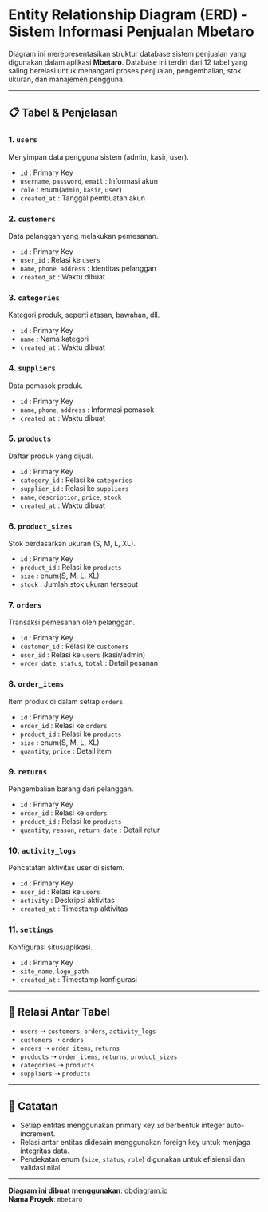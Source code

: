 # Entity Relationship Diagram (ERD) - Sistem Informasi Penjualan Mbetaro

Diagram ini merepresentasikan struktur database sistem penjualan yang digunakan dalam aplikasi **Mbetaro**. Database ini terdiri dari 12 tabel yang saling berelasi untuk menangani proses penjualan, pengembalian, stok ukuran, dan manajemen pengguna.

---

## 📋 Tabel & Penjelasan

### 1. `users`
Menyimpan data pengguna sistem (admin, kasir, user).
- `id` : Primary Key
- `username`, `password`, `email` : Informasi akun
- `role` : enum(`admin`, `kasir`, `user`)
- `created_at` : Tanggal pembuatan akun

### 2. `customers`
Data pelanggan yang melakukan pemesanan.
- `id` : Primary Key
- `user_id` : Relasi ke `users`
- `name`, `phone`, `address` : Identitas pelanggan
- `created_at` : Waktu dibuat

### 3. `categories`
Kategori produk, seperti atasan, bawahan, dll.
- `id` : Primary Key
- `name` : Nama kategori
- `created_at` : Waktu dibuat

### 4. `suppliers`
Data pemasok produk.
- `id` : Primary Key
- `name`, `phone`, `address` : Informasi pemasok
- `created_at` : Waktu dibuat

### 5. `products`
Daftar produk yang dijual.
- `id` : Primary Key
- `category_id` : Relasi ke `categories`
- `supplier_id` : Relasi ke `suppliers`
- `name`, `description`, `price`, `stock`
- `created_at` : Waktu dibuat

### 6. `product_sizes`
Stok berdasarkan ukuran (S, M, L, XL).
- `id` : Primary Key
- `product_id` : Relasi ke `products`
- `size` : enum(S, M, L, XL)
- `stock` : Jumlah stok ukuran tersebut

### 7. `orders`
Transaksi pemesanan oleh pelanggan.
- `id` : Primary Key
- `customer_id` : Relasi ke `customers`
- `user_id` : Relasi ke `users` (kasir/admin)
- `order_date`, `status`, `total` : Detail pesanan

### 8. `order_items`
Item produk di dalam setiap `orders`.
- `id` : Primary Key
- `order_id` : Relasi ke `orders`
- `product_id` : Relasi ke `products`
- `size` : enum(S, M, L, XL)
- `quantity`, `price` : Detail item

### 9. `returns`
Pengembalian barang dari pelanggan.
- `id` : Primary Key
- `order_id` : Relasi ke `orders`
- `product_id` : Relasi ke `products`
- `quantity`, `reason`, `return_date` : Detail retur

### 10. `activity_logs`
Pencatatan aktivitas user di sistem.
- `id` : Primary Key
- `user_id` : Relasi ke `users`
- `activity` : Deskripsi aktivitas
- `created_at` : Timestamp aktivitas

### 11. `settings`
Konfigurasi situs/aplikasi.
- `id` : Primary Key
- `site_name`, `logo_path`
- `created_at` : Timestamp konfigurasi

---

## 🔗 Relasi Antar Tabel

- `users` ➝ `customers`, `orders`, `activity_logs`
- `customers` ➝ `orders`
- `orders` ➝ `order_items`, `returns`
- `products` ➝ `order_items`, `returns`, `product_sizes`
- `categories` ➝ `products`
- `suppliers` ➝ `products`

---

## 🧩 Catatan

- Setiap entitas menggunakan primary key `id` berbentuk integer auto-increment.
- Relasi antar entitas didesain menggunakan foreign key untuk menjaga integritas data.
- Pendekatan enum (`size`, `status`, `role`) digunakan untuk efisiensi dan validasi nilai.

---

**Diagram ini dibuat menggunakan**: [dbdiagram.io](https://dbdiagram.io)  
**Nama Proyek**: `mbetaro`

